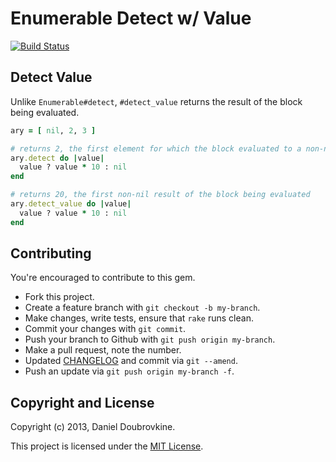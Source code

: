 Enumerable Detect w/ Value
==========================

[![Build Status](https://travis-ci.org/dblock/enumerable-detect-value.png)](https://travis-ci.org/dblock/enumerable-detect-value)

## Detect Value

Unlike `Enumerable#detect`, `#detect_value` returns the result of the block being evaluated.

```ruby
ary = [ nil, 2, 3 ]

# returns 2, the first element for which the block evaluated to a non-nil result
ary.detect do |value|
  value ? value * 10 : nil
end

# returns 20, the first non-nil result of the block being evaluated
ary.detect_value do |value|
  value ? value * 10 : nil
end
```

## Contributing

You're encouraged to contribute to this gem.

* Fork this project.
* Create a feature branch with `git checkout -b my-branch`.
* Make changes, write tests, ensure that `rake` runs clean.
* Commit your changes with `git commit`.
* Push your branch to Github with `git push origin my-branch`.
* Make a pull request, note the number.
* Updated [CHANGELOG](CHANGELOG.md) and commit via `git --amend`.
* Push an update via `git push origin my-branch -f`.

## Copyright and License

Copyright (c) 2013, Daniel Doubrovkine.

This project is licensed under the [MIT License](LICENSE.md).
